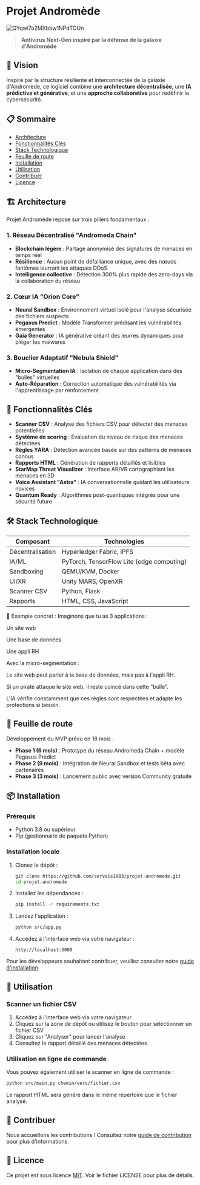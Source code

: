 # Projet Andromède

![QYqwi7o2MXbbw1NPdTOUn](https://github.com/user-attachments/assets/c5d74005-b6ed-421e-992b-a744a44ec109)


> **Antivirus Next-Gen inspiré par la défense de la galaxie d'Andromède**

## 🌌 Vision

Inspiré par la structure résiliente et interconnectée de la galaxie d'Andromède, ce logiciel combine une **architecture décentralisée**, une **IA prédictive et générative**, et une **approche collaborative** pour redéfinir la cybersécurité.

## 📋 Sommaire

- [Architecture](#architecture)
- [Fonctionnalités Clés](#fonctionnalités-clés)
- [Stack Technologique](#stack-technologique)
- [Feuille de route](#feuille-de-route)
- [Installation](#installation)
- [Utilisation](#utilisation)
- [Contribuer](#contribuer)
- [Licence](#licence)

## 🏗️ Architecture

Projet Andromède repose sur trois piliers fondamentaux :

### 1. Réseau Décentralisé "Andromeda Chain"

- **Blockchain légère** : Partage anonymisé des signatures de menaces en temps réel
- **Résilience** : Aucun point de défaillance unique, avec des nœuds fantômes leurrant les attaques DDoS
- **Intelligence collective** : Détection 300% plus rapide des zero-days via la collaboration du réseau

### 2. Cœur IA "Orion Core"

- **Neural Sandbox** : Environnement virtuel isolé pour l'analyse sécurisée des fichiers suspects
- **Pegasus Predict** : Modèle Transformer prédisant les vulnérabilités émergentes
- **Gaia Generator** : IA générative créant des leurres dynamiques pour piéger les malwares

### 3. Bouclier Adaptatif "Nebula Shield"

- **Micro-Segmentation IA** : Isolation de chaque application dans des "bulles" virtuelles
- **Auto-Réparation** : Correction automatique des vulnérabilités via l'apprentissage par renforcement

## 🌟 Fonctionnalités Clés

- **Scanner CSV** : Analyse des fichiers CSV pour détecter des menaces potentielles
- **Système de scoring** : Évaluation du niveau de risque des menaces détectées
- **Règles YARA** : Détection avancée basée sur des patterns de menaces connus
- **Rapports HTML** : Génération de rapports détaillés et lisibles
- **StarMap Threat Visualizer** : Interface AR/VR cartographiant les menaces en 3D
- **Voice Assistant "Astra"** : IA conversationnelle guidant les utilisateurs novices
- **Quantum Ready** : Algorithmes post-quantiques intégrés pour une sécurité future

## 🛠️ Stack Technologique

| Composant        | Technologies                                |
|------------------|---------------------------------------------|
| Décentralisation | Hyperledger Fabric, IPFS                    |
| IA/ML            | PyTorch, TensorFlow Lite (edge computing)   |
| Sandboxing       | QEMU/KVM, Docker                            |
| UI/XR            | Unity MARS, OpenXR                          |
| Scanner CSV      | Python, Flask                               |
| Rapports         | HTML, CSS, JavaScript                       |

🧩 Exemple concret :
Imaginons que tu as 3 applications :

Un site web

Une base de données

Une appli RH

Avec la micro-segmentation :

Le site web peut parler à la base de données, mais pas à l'appli RH.

Si un pirate attaque le site web, il reste coincé dans cette "bulle".

L'IA vérifie constamment que ces règles sont respectées et adapte les protections si besoin.

## 📓 Feuille de route

Développement du MVP prévu en 18 mois :

- **Phase 1 (6 mois)** : Prototype du réseau Andromeda Chain + modèle Pegasus Predict
- **Phase 2 (9 mois)** : Intégration de Neural Sandbox et tests bêta avec partenaires
- **Phase 3 (3 mois)** : Lancement public avec version Community gratuite

## 📦 Installation

### Prérequis

- Python 3.8 ou supérieur
- Pip (gestionnaire de paquets Python)

### Installation locale

1. Clonez le dépôt :
   ```bash
   git clone https://github.com/servais1983/projet-andromede.git
   cd projet-andromede
   ```

2. Installez les dépendances :
   ```bash
   pip install -r requirements.txt
   ```

3. Lancez l'application :
   ```bash
   python src/app.py
   ```

4. Accédez à l'interface web via votre navigateur :
   ```
   http://localhost:5000
   ```

Pour les développeurs souhaitant contribuer, veuillez consulter notre [guide d'installation](docs/INSTALLATION.md).

## 🚀 Utilisation

### Scanner un fichier CSV

1. Accédez à l'interface web via votre navigateur
2. Cliquez sur la zone de dépôt ou utilisez le bouton pour sélectionner un fichier CSV
3. Cliquez sur "Analyser" pour lancer l'analyse
4. Consultez le rapport détaillé des menaces détectées

### Utilisation en ligne de commande

Vous pouvez également utiliser le scanner en ligne de commande :

```bash
python src/main.py chemin/vers/fichier.csv
```

Le rapport HTML sera généré dans le même répertoire que le fichier analysé.

## 🤝 Contribuer

Nous accueillons les contributions ! Consultez notre [guide de contribution](CONTRIBUTING.md) pour plus d'informations.

## 📄 Licence

Ce projet est sous licence [MIT](LICENSE). Voir le fichier LICENSE pour plus de détails.
